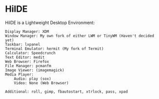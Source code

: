 # HilDE
HilDE is a Lightweight Desktop Environment:

	Display Manager: XDM
	Window Manager: My own fork of either LWM or TinyWM (Haven't decided yet)
	Taskbar: lxpanel
	Terminal Emulator: hermit (My fork of Termit)
	Calculator: Speedcrunch
	Text Editor: medit
	Web Browser: Firefox
	File Manager: pcmanfm
	Image Viewer: (imagemagick)
	Media Player:
		Audio: play (sox)
		Video: None (Web Browser)

	Additional: roll, gimp, fbautostart, xtrlock, pass, xpad
